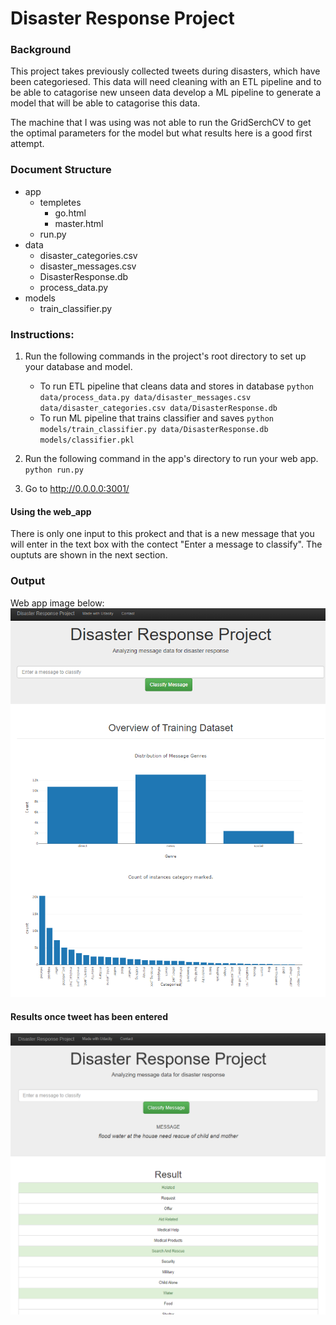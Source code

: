 # Disaster Response Project

### Background
This project takes previously collected tweets during disasters, which have been categoriesed.  This data will need cleaning with an ETL pipeline and to be able to catagorise new unseen data develop a ML pipeline to generate a model that will be able to catagorise this data.

The machine that I was using was not able to run the GridSerchCV to get the optimal parameters for the model but what results here is a good first attempt.

### Document Structure
 * app
   * templetes
     * go.html
     * master.html
   * run.py
 * data
   * disaster_categories.csv
   * disaster_messages.csv
   * DisasterResponse.db
   * process_data.py
 * models
   * train_classifier.py
   

### Instructions:
1. Run the following commands in the project's root directory to set up your database and model.

    - To run ETL pipeline that cleans data and stores in database
        `python data/process_data.py data/disaster_messages.csv data/disaster_categories.csv data/DisasterResponse.db`
    - To run ML pipeline that trains classifier and saves
        `python models/train_classifier.py data/DisasterResponse.db models/classifier.pkl`

2. Run the following command in the app's directory to run your web app.
    `python run.py`

3. Go to http://0.0.0.0:3001/

#### Using the web_app
There is only one input to this prokect and that is a new message that you will enter in the text box with the contect "Enter a message to classify".  The ouptuts are shown in the next section. 

### Output
Web app image below:
![Screenshot](web_app.png)


#### Results once tweet has been entered
![Screenshot](web_app_results.png)
